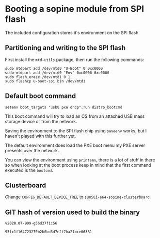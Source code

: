 # Booting a sopine module from SPI flash

The included configuration stores it's environment on the SPI flash.

## Partitioning and writing to the SPI flash

First install the `mtd-utils` package, then run the following commands:

```
sudo mtdpart add /dev/mtd0 "U-Boot" 0 0xc0000
sudo mtdpart add /dev/mtd0 "Env" 0xc0000 0xc0000
sudo flash_erase /dev/mtd1 0 1
sudo flashcp u-boot-spi.bin /dev/mtd1
```

## Default boot command

`setenv boot_targets "usb0 pxe dhcp";run distro_bootcmd`

This boot command will try to load an OS from an attached USB mass storage device or from the network.

Saving the environment to the SPI flash chip using `saveenv` works, but I haven't played with this further yet.

The default environment does load the PXE boot menu my PXE server presents over the network.

You can view the environment using `printenv`, there is a lot of stuff in there so when looking at the boot process keep in mind that the first command executed is the `bootcmd`.

## Clusterboard
Change ```CONFIG_DEFAULT_DEVICE_TREE``` to ```sun50i-a64-sopine-clusterboard```

## GIT hash of version used to build the binary

`v2020.07-999-g56d37f1c56`

`95fc1f164723270b2b0bd8d7e2f7ba21bce66381`
